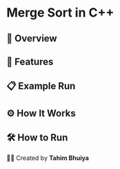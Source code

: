 # Merge Sort in C++

## 📌 Overview

## 🔧 Features

## 📋 Example Run

## ⚙ How It Works

## 🛠 How to Run

👨‍💻 Created by **Tahim Bhuiya**
